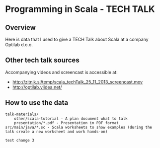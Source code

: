 Programming in Scala - TECH TALK
==============


Overview
--------------

Here is data that I used to give a TECH Talk about Scala at a company Optilab d.o.o.

Other tech talk sources
--------------

Accompanying videos and screencast is accessible at:
- http://zitnik.si/temp/scala_techTalk_25_11_2013_screencast.mov
- http://optilab.viidea.net/

How to use the data
--------------

    talk-materials/
        other/scala-tutorial - A plan document what to talk
        presentation/*.pdf - Presentation in PDF format
    src/main/java/*.sc - Scala worksheets to show examples (during the talk create a new worksheet and work hands-on)

    test change 3
